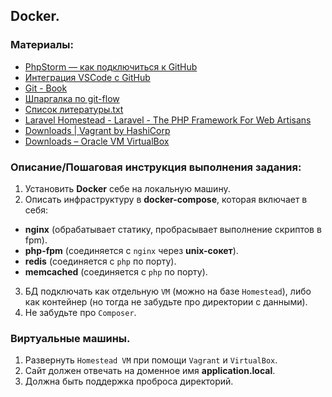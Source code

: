 ## Docker.

### Материалы:
- [PhpStorm — как подключиться к GitHub](https://ploshadka.net/phpstorm-github/)
- [Интеграция VSCode с GitHub](https://channel9.msdn.com/Series/Visual-Studio-Code----Mac/code6)
- [Git - Book](https://git-scm.com/book/ru/v2)
- [Шпаргалка по git-flow](https://danielkummer.github.io/git-flow-cheatsheet/index.ru_RU.html)
- [Список литературы.txt](https://gist.github.com/atlance/85410bd2476f43cb34c92ada351d2b8d)
- [Laravel Homestead - Laravel - The PHP Framework For Web Artisans](https://laravel.com/docs/8.x/homestead)
- [Downloads | Vagrant by HashiCorp](https://www.vagrantup.com/downloads)
- [Downloads – Oracle VM VirtualBox](https://www.virtualbox.org/wiki/Downloads)

### Описание/Пошаговая инструкция выполнения задания:
1. Установить **Docker** себе на локальную машину.
2. Описать инфраструктуру в **docker-compose**, которая включает в себя:
- **nginx** (обрабатывает статику, пробрасывает выполнение скриптов в fpm).
- **php-fpm** (соединяется с `nginx` через **unix-сокет**).
- **redis** (соединяется с `php` по порту).
- **memcached** (соединяется с `php` по порту).
3. БД подключать как отдельную `VM` (можно на базе `Homestead`), либо как контейнер (но тогда не забудьте про директории с данными).
4. Не забудьте про `Composer`.

### Виртуальные машины.
1.  Развернуть `Homestead VM` при помощи `Vagrant` и `VirtualBox`.
2.  Сайт должен отвечать на доменное имя **application.local**.
3.  Должна быть поддержка проброса директорий.
